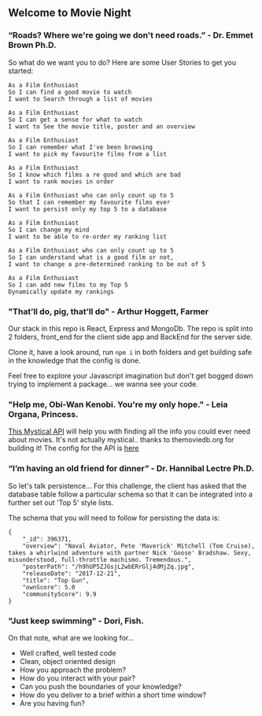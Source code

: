 
## Welcome to Movie Night

### “Roads?  Where we're going we don't need roads.” - Dr. Emmet Brown Ph.D. 
So what do we want you to do? Here are some User Stories to get you started:

```
As a Film Enthusiast
So I can find a good movie to watch
I want to Search through a list of movies
```

```
As a Film Enthusiast
So I can get a sense for what to watch
I want to See the movie title, poster and an overview
```

```
As a Film Enthusiast
So I can remember what I've been browsing
I want to pick my favourite films from a list
```

```
As a Film Enthusiast
So I know which films a re good and which are bad
I want to rank movies in order
```

```
As a Film Enthusiast who can only count up to 5
So that I can remember my favourite films ever
I want to persist only my top 5 to a database
```

```
As a Film Enthusiast
So I can change my mind
I want to be able to re-order my ranking list
```

```
As a Film Enthusiast who can only count up to 5
So I can understand what is a good film or not,
I want to change a pre-determined ranking to be out of 5
```

```
As a Film Enthusiast
So I can add new films to my Top 5
Dynamically update my rankings
```


### "That’ll do, pig, that’ll do" - Arthur Hoggett, Farmer
Our stack in this repo is React, Express and MongoDb. The repo is split into 2 folders, front_end for the client side app and BackEnd for the server side.  

Clone it, have a look around, run ```npm i``` in both folders and get building safe in the knowledge that the config is done.  

Feel free to explore your Javascript imagination but don't get bogged down trying to implement a package... we wanna see your code.


### "Help me, Obi-Wan Kenobi. You're my only hope." - Leia Organa, Princess.
[This Mystical API](https://www.themoviedb.org/documentation/api) will help you with finding all the info you could ever need about movies. It's not actually mystical.. thanks to themoviedb.org for building it! The config for the API is [here](./front-end/src/config.json)


### “I’m having an old friend for dinner” - Dr. Hannibal Lectre Ph.D. 
So let's talk persistence... For this challenge, the client has asked that the database table follow a particular schema so that it can be integrated into a further set out 'Top 5' style lists.  

The schema that you will need to follow for persisting the data is:

```
{
    "_id": 396371,
    "overview": "Naval Aviator, Pete 'Maverick' Mitchell (Tom Cruise), takes a whirlwind adventure with partner Nick 'Goose' Bradshaw. Sexy, misunderstood, full-throttle machismo. Tremendous.",
    "posterPath": "/h9hUP5ZJGsjL2wbERrGlj4dMjZq.jpg",
    "releaseDate": "2017-12-21",
    "title": "Top Gun",
    "ownScore": 5.0
    "communityScore": 9.9
}
```

### "Just keep swimming" - Dori, Fish.
On that note, what are we looking for...
- Well crafted, well tested code
- Clean, object oriented design
- How you approach the problem?
- How do you interact with your pair?
- Can you push the boundaries of your knowledge?
- How do you deliver to a brief within a short time window?
- Are you having fun?


